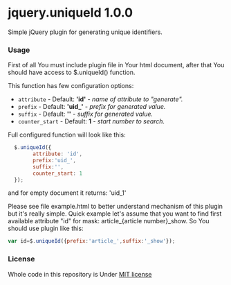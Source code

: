 # jquery.uniqueId 1.0.0

Simple jQuery plugin for generating unique identifiers.

### Usage

First of all You must include plugin file in Your html document, after that You should have access to $.uniqueId() function.

This function has few configuration options:
 * `attribute` - Default: __'id'__ - *name of attribute to "generate".*
 * `prefix` - Default: **'uid_'** - *prefix for generated value.*
 * `suffix` - Default: __''__ - *suffix for generated value.*
 * `counter_start` - Default: __1__ - *start number to search.*

Full configured function will look like this:

```javascript
  $.uniqueId({
        attribute: 'id',
        prefix:'uid_',
        suffix:'',
        counter_start: 1
  });
```
and for empty document it returns: 'uid_1'

Please see file example.html to better understand mechanism of this plugin but it's really simple. Quick example let's assume that you want to find first available attribute "id" for mask: article_{article number}_show.
So You should use plugin like this:

```javascript
var id=$.uniqueId({prefix:'article_',suffix:'_show'});
```

### License
Whole code in this repository is Under [MIT license](https://github.com/DevStrefa/jquery.uniqueId/blob/master/LICENSE)